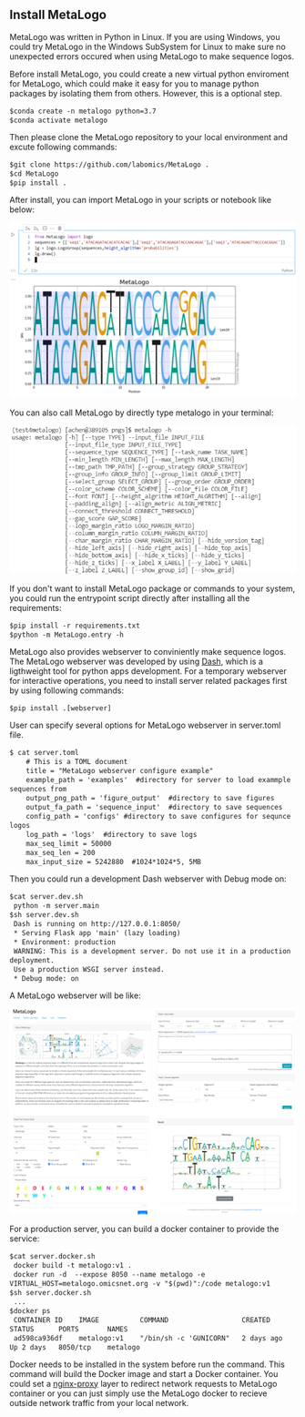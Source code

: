 ## Install MetaLogo

MetaLogo was written in Python in Linux. If you are using Windows, you could try MetaLogo in the Windows SubSystem for Linux to make sure no unexpected errors occured when using MetaLogo to make sequence logos. 

Before install MetaLogo, you could create a new virtual python enviroment for MetaLogo, which could make it easy for you to manage python packages by isolating them from others. However, this is a optional step.

    $conda create -n metalogo python=3.7
    $conda activate metalogo

Then please clone the MetaLogo repository to your local environment and excute following commands:

    $git clone https://github.com/labomics/MetaLogo .
    $cd MetaLogo
    $pip install .

After install, you can import MetaLogo in your scripts or notebook like below:

![notebook](../pngs/notebook.PNG)

You can also call MetaLogo by directly type metalogo in your terminal:

![terminal](../pngs/metalogo.terminal.PNG)

If you don't want to install MetaLogo package or commands to your system, you could run the entrypoint script directly after installing all the requirements:

    $pip install -r requirements.txt
    $python -m MetaLogo.entry -h

MetaLogo also provides webserver to conviniently make sequence logos. The MetaLogo webserver was developed by using [Dash](https://dash.plotly.com/), which is a ligthweight tool for python apps development. For a temporary webserver for interactive operations, you need to install server related packages first by using following commands:

    $pip install .[webserver]

User can specify several options for MetaLogo webserver in server.toml file.

    $ cat server.toml 
        # This is a TOML document
        title = "MetaLogo webserver configure example"
        example_path = 'examples'  #directory for server to load exammple sequences from
        output_png_path = 'figure_output'  #directory to save figures
        output_fa_path = 'sequence_input'  #directory to save sequences
        config_path = 'configs' #directory to save configures for sequnce logos
        log_path = 'logs'  #directory to save logs
        max_seq_limit = 50000  
        max_seq_len = 200
        max_input_size = 5242880  #1024*1024*5, 5MB

Then you could run a development Dash webserver with Debug mode on:

    $cat server.dev.sh
     python -m server.main
    $sh server.dev.sh
     Dash is running on http://127.0.0.1:8050/
     * Serving Flask app 'main' (lazy loading)
     * Environment: production
     WARNING: This is a development server. Do not use it in a production deployment.
     Use a production WSGI server instead.
     * Debug mode: on

A MetaLogo webserver will be like:
    
![Webserver](../pngs/server.PNG)

For a production server, you can build a docker container to provide the service:

    $cat server.docker.sh
     docker build -t metalogo:v1 .
     docker run -d  --expose 8050 --name metalogo -e VIRTUAL_HOST=metalogo.omicsnet.org -v "$(pwd)":/code metalogo:v1 
    $sh server.docker.sh
     ...
    $docker ps
     CONTAINER ID    IMAGE          COMMAND                  CREATED      STATUS      PORTS       NAMES
     ad598ca936df    metalogo:v1    "/bin/sh -c 'GUNICORN"   2 days ago   Up 2 days   8050/tcp    metalogo

Docker needs to be installed in the system before run the command. This command will build the Docker image and start a Docker container. You could set a [nginx-proxy](https://github.com/nginx-proxy/nginx-proxy) layer to redirect network requests to MetaLogo container or you can just simply use the MetaLogo docker to recieve outside network traffic from your local network.





